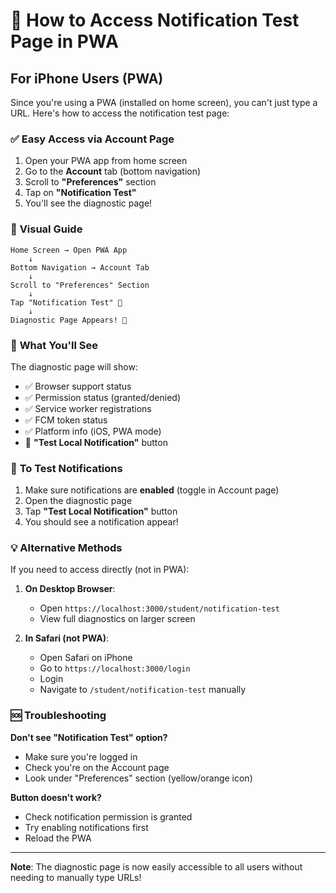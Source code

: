 # 📱 How to Access Notification Test Page in PWA

## For iPhone Users (PWA)

Since you're using a PWA (installed on home screen), you can't just type a URL. Here's how to access the notification test page:

### ✅ **Easy Access via Account Page**

1. Open your PWA app from home screen
2. Go to the **Account** tab (bottom navigation)
3. Scroll to **"Preferences"** section
4. Tap on **"Notification Test"**
5. You'll see the diagnostic page!

### 📍 **Visual Guide**

```
Home Screen → Open PWA App
    ↓
Bottom Navigation → Account Tab
    ↓
Scroll to "Preferences" Section
    ↓
Tap "Notification Test" 🔔
    ↓
Diagnostic Page Appears! 🎉
```

### 🎯 **What You'll See**

The diagnostic page will show:
- ✅ Browser support status
- ✅ Permission status (granted/denied)
- ✅ Service worker registrations
- ✅ FCM token status
- ✅ Platform info (iOS, PWA mode)
- 🔘 **"Test Local Notification"** button

### 🧪 **To Test Notifications**

1. Make sure notifications are **enabled** (toggle in Account page)
2. Open the diagnostic page
3. Tap **"Test Local Notification"** button
4. You should see a notification appear!

### 💡 **Alternative Methods**

If you need to access directly (not in PWA):

1. **On Desktop Browser**:
   - Open `https://localhost:3000/student/notification-test`
   - View full diagnostics on larger screen

2. **In Safari (not PWA)**:
   - Open Safari on iPhone
   - Go to `https://localhost:3000/login`
   - Login
   - Navigate to `/student/notification-test` manually

### 🆘 **Troubleshooting**

**Don't see "Notification Test" option?**
- Make sure you're logged in
- Check you're on the Account page
- Look under "Preferences" section (yellow/orange icon)

**Button doesn't work?**
- Check notification permission is granted
- Try enabling notifications first
- Reload the PWA

---

**Note**: The diagnostic page is now easily accessible to all users without needing to manually type URLs!
